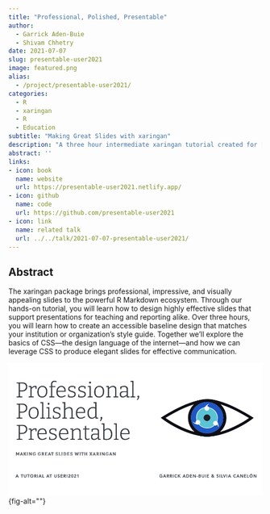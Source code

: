 ```yaml
---
title: "Professional, Polished, Presentable"
author:
  - Garrick Aden-Buie
  - Shivam Chhetry
date: 2021-07-07
slug: presentable-user2021
image: featured.png
alias:
  - /project/presentable-user2021/
categories:
  - R
  - xaringan
  - R
  - Education
subtitle: "Making Great Slides with xaringan"
description: "A three hour intermediate xaringan tutorial created for [useR!2021](https://user2021.r-project.org/)"
abstract: ''
links:
- icon: book
  name: website
  url: https://presentable-user2021.netlify.app/
- icon: github
  name: code
  url: https://github.com/presentable-user2021
- icon: link
  name: related talk
  url: ../../talk/2021-07-07-presentable-user2021/ 
---
```


## Abstract

The xaringan package brings professional, impressive, and visually appealing slides to the powerful R Markdown ecosystem. Through our hands-on tutorial, you will learn how to design highly effective slides that support presentations for teaching and reporting alike. Over three hours, you will learn how to create an accessible baseline design that matches your institution or organization’s style guide. Together we’ll explore the basics of CSS—the design language of the internet—and how we can leverage CSS to produce elegant slides for effective communication.

![](featured.png){fig-alt=""}


